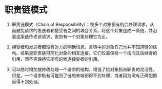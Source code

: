 # 职责链模式

1. 职责链模式（Chain of Responsibility）：使多个对象都有机会处理请求，从而避免请求的发送者和接受者之间的耦合关系。将这个对象连成一条链，并沿着这条链传递该请求，直到有一个对象处理它为止。

2. 接受者和发送者都没有对方的明确信息，且链中的对象自己也并不知道链的结构。结果是职责链可简化对象的相互连接，它们仅需保持一个指向其后继者的引用，而不需保持它所有的候选接受者的引用。

3. 可以随时增加或修改处理一个请求的结构。增强了给对象指派职责的灵活性。但是，一个请求极有可能到了链的末端都得不到处理，或者因为没有正确配置而得不到处理。